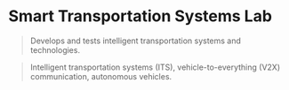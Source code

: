 # Smart Transportation Systems Lab

> Develops and tests intelligent transportation systems and technologies.
> 

> Intelligent transportation systems (ITS), vehicle-to-everything (V2X) communication, autonomous vehicles.
>